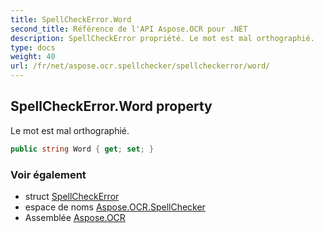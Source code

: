 ```yaml
---
title: SpellCheckError.Word
second_title: Référence de l'API Aspose.OCR pour .NET
description: SpellCheckError propriété. Le mot est mal orthographié.
type: docs
weight: 40
url: /fr/net/aspose.ocr.spellchecker/spellcheckerror/word/
---
```

## SpellCheckError.Word property

Le mot est mal orthographié.

```csharp
public string Word { get; set; }
```

### Voir également

* struct [SpellCheckError](../)
* espace de noms [Aspose.OCR.SpellChecker](../../spellcheckerror/)
* Assemblée [Aspose.OCR](../../../)


